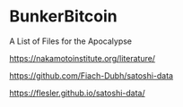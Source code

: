# BunkerBitcoin
A List of Files for the Apocalypse 

https://nakamotoinstitute.org/literature/

https://github.com/Fiach-Dubh/satoshi-data

https://flesler.github.io/satoshi-data/
